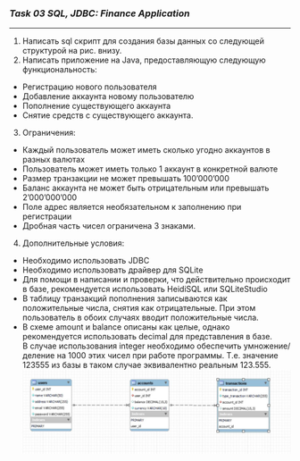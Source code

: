 ### **_Task 03 SQL, JDBC: Finance Application_**

---
1. Написать sql скрипт для создания базы данных со следующей структурой на рис. внизу.
2. Написать приложение на Java, предоставляющую следующую функциональность:<br>
- Регистрацию нового пользователя
- Добавление аккаунта новому пользователю
- Пополнение существующего аккаунта
- Снятие средств с существующего аккаунта.
3. Ограничения:
- Каждый пользователь может иметь сколько угодно аккаунтов в разных валютах
- Пользователь может иметь только 1 аккаунт в конкретной валюте
- Размер транзакции не может превышать 100’000’000
- Баланс аккаунта не может быть отрицательным или превышать 2’000’000’000
- Поле адрес является необязательном к заполнению при регистрации
- Дробная часть чисел ограничена 3 знаками.
4. Дополнительные условия:
- Необходимо использовать JDBC
- Необходимо использовать драйвер для SQLite
- Для помощи в написании и проверки, что действительно происходит в базе, рекомендуется использовать HeidiSQL или SQLiteStudio
- В таблицу транзакций пополнения записываются как положительные числа, снятия как отрицательные. При этом пользователь в обоих случаях вводит положительные числа.
- В схеме amount и balance описаны как целые, однако рекомендуется использовать decimal для представления в базе.<br>
В случае использования integer необходимо обеспечить умножение/деление на 1000 этих чисел при работе программы. Т.е. значение 123555 из базы в таком случае эквивалентно реальным 123.555.
![finance_diagram.jpg](finance_diagram.jpg)